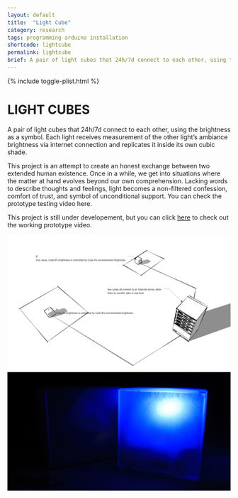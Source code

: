 ```yaml
---
layout: default
title:  "Light Cube"
category: research
tags: programming arduino installation
shortcode: lightcube
permalink: lightcube
brief: A pair of light cubes that 24h/7d connect to each other, using the brightness as a symbol.Each light receives measurement of the other light’s ambiance brightness via internet connection and replicates it inside its own cubic shade.
---
```

<div class="content-container label-add-border" id="lightcubespage">
	{% include toggle-plist.html %}
	<div class="container-fluid">
		<div class="row">
			<div class="col-xs-10 col-xs-offset-1">
				<h1>LIGHT CUBES</h1>
				<p>A pair of light cubes that 24h/7d connect to each other, using the brightness as a symbol. Each light receives measurement of the other light’s ambiance brightness via internet connection and replicates it inside its own cubic shade.</p>
				<p>This project is an attempt to create an honest exchange between two extended human existence. Once in a while, we get into situations where the matter at hand evolves beyond our own comprehension. Lacking words to describe thoughts and feelings, light becomes a non-filtered confession, comfort of trust, and symbol of unconditional support. You can check the prototype testing video here.</p>
				<p>This project is still under developement, but you can click <a href="https://www.youtube.com/watch?v=Ksl8l1kW34Y" target="_blank">here</a> to check out the working prototype video.</p>
				<img src="/assets/lightcube/mockup.png" class="img-responsive">
				<img src="/assets/lightcube/photo.jpg" class="img-responsive">
			</div>
		</div>
	</div>
</div>